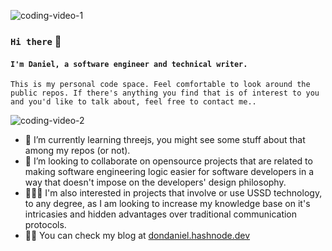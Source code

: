 ![coding-video-1](https://user-images.githubusercontent.com/66220736/196538765-f9805e46-0d45-45a0-bc02-c8952208817f.gif)


### ``Hi there`` 👋 
#### ``I'm Daniel, a software engineer and technical writer.``

``This is my personal code space. Feel comfortable to look around the public repos. If there's anything you find that is of interest to you and you'd like to talk about, feel free to contact me..``

![coding-video-2](https://user-images.githubusercontent.com/66220736/196539685-581f4c15-8947-4c31-a2d6-76e8d153b3dc.gif)

- 🌱 I’m currently learning threejs, you might see some stuff about that among my repos (or not).
- 👯 I’m looking to collaborate on opensource projects that are related to making software engineering logic easier for software developers in a way that doesn't impose on the developers' design philosophy.
- 👨🏾‍💻 I'm also interested in projects that involve or use USSD technology, to any degree, as I am looking to increase my knowledge base on it's intricasies and hidden advantages over traditional communication protocols.
- ✍🏽 You can check my blog at [dondaniel.hashnode.dev](https://dondaniel.hashnode.dev)
